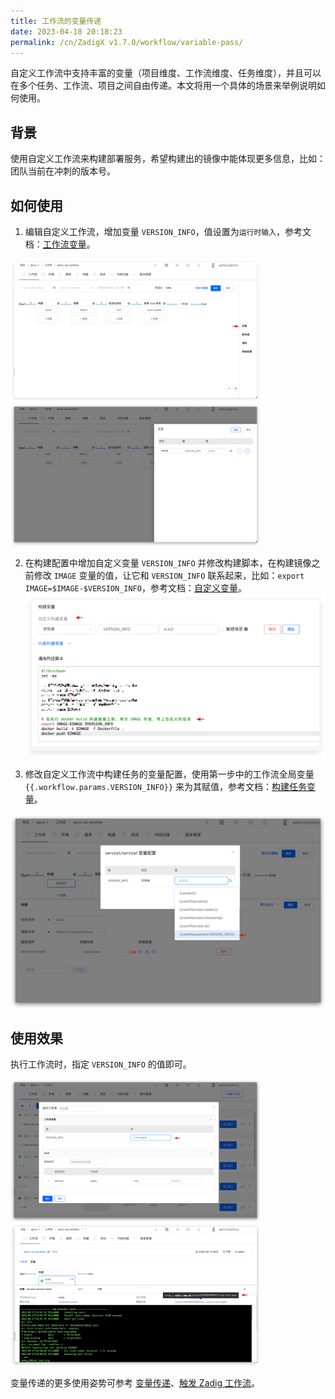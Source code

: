 ```yaml
---
title: 工作流的变量传递
date: 2023-04-18 20:18:23
permalink: /cn/ZadigX v1.7.0/workflow/variable-pass/
---
```


自定义工作流中支持丰富的变量（项目维度、工作流维度、任务维度），并且可以在多个任务、工作流、项目之间自由传递。本文将用一个具体的场景来举例说明如何使用。

## 背景

使用自定义工作流来构建部署服务，希望构建出的镜像中能体现更多信息，比如：团队当前在冲刺的版本号。

## 如何使用

1. 编辑自定义工作流，增加变量 `VERSION_INFO`，值设置为`运行时输入`，参考文档：[工作流变量](/ZadigX%20v1.7.0/project/common-workflow/#工作流)。

<img src="../../../_images/var_pass_demo_3.png" width="400">
<img src="../../../_images/var_pass_demo_2.png" width="400">

2. 在构建配置中增加自定义变量 `VERSION_INFO` 并修改构建脚本，在构建镜像之前修改 `IMAGE` 变量的值，让它和 `VERSION_INFO` 联系起来，比如：`export IMAGE=$IMAGE-$VERSION_INFO`，参考文档：[自定义变量](/ZadigX%20v1.7.0/project/build/#构建变量)。
![变量传递](../../../_images/var_pass_demo_1.png)

3. 修改自定义工作流中构建任务的变量配置，使用第一步中的工作流全局变量 <span v-pre>`{{.workflow.params.VERSION_INFO}}`</span> 来为其赋值，参考文档：[构建任务变量](/ZadigX%20v1.7.0/project/common-workflow/#构建任务)。

![变量传递](../../../_images/var_pass_demo_4.png)

## 使用效果

执行工作流时，指定 `VERSION_INFO` 的值即可。

<img src="../../../_images/var_pass_demo_5.png" width="400">
<img src="../../../_images/var_pass_demo_6.png" width="400">

变量传递的更多使用姿势可参考 [变量传递](/ZadigX%20v1.7.0/project/common-workflow/#变量传递)、[触发 Zadig 工作流](/ZadigX%20v1.7.0/project/workflow-jobs/#触发-zadig-工作流)。
